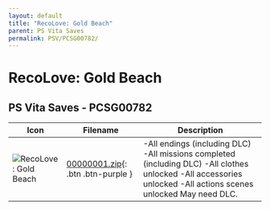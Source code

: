 ```yaml
---
layout: default
title: "RecoLove: Gold Beach"
parent: PS Vita Saves
permalink: PSV/PCSG00782/
---
```

# RecoLove: Gold Beach

## PS Vita Saves - PCSG00782

| Icon | Filename | Description |
|------|----------|-------------|
| ![RecoLove: Gold Beach](https://github.com/bucanero/apollo-vita/raw/main/sce_sys/icon0.png) | [00000001.zip](00000001.zip){: .btn .btn-purple } | -All endings (including DLC) -All missions completed (including DLC) -All clothes unlocked -All accessories unlocked -All actions scenes unlocked May need DLC.  |
